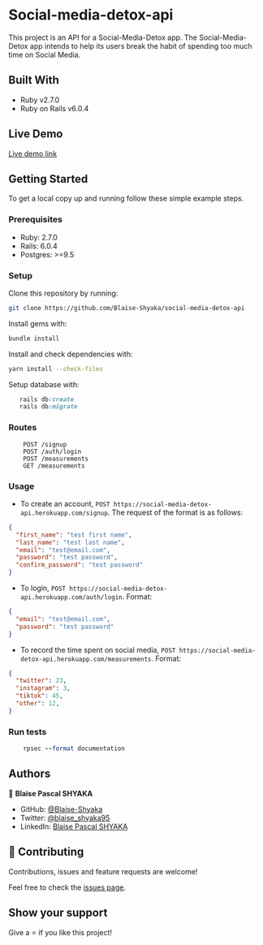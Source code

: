 # Social-media-detox-api

This project is an API for a Social-Media-Detox app. The Social-Media-Detox app intends to help its users break the habit of spending too much time on Social Media.

## Built With

- Ruby v2.7.0
- Ruby on Rails v6.0.4

## Live Demo

[Live demo link](https://social-media-detox-api.herokuapp.com/)

## Getting Started

To get a local copy up and running follow these simple example steps.

### Prerequisites

- Ruby: 2.7.0
- Rails: 6.0.4
- Postgres: >=9.5

### Setup

Clone this repository by running:

```bash
git clone https://github.com/Blaise-Shyaka/social-media-detox-api
```

Install gems with:

```bash
bundle install
```

Install and check dependencies with:

```bash
yarn install --check-files
```

Setup database with:

```ruby
   rails db:create
   rails db:migrate
```

### Routes

```
    POST /signup
    POST /auth/login
    POST /measurements
    GET /measurements
```

### Usage

- To create an account, `POST https://social-media-detox-api.herokuapp.com/signup`. The request of the format is as follows:
```JSON
{
  "first_name": "test first name",
  "last_name": "test last name",
  "email": "test@email.com",
  "password": "test password",
  "confirm_password": "test password"
}
```

- To login, `POST https://social-media-detox-api.herokuapp.com/auth/login`. Format:
```JSON
{
  "email": "test@email.com",
  "password": "test password"
}
```

- To record the time spent on social media, `POST https://social-media-detox-api.herokuapp.com/measurements`. Format:
```JSON
{
  "twitter": 23,
  "instagram": 3,
  "tiktok": 45,
  "other": 12,
}
```

### Run tests

```ruby
    rpsec --format documentation
```

## Authors

👤 **Blaise Pascal SHYAKA**

- GitHub: [@Blaise-Shyaka](https://github.com/Blaise-Shyaka/)
- Twitter: [@blaise_shyaka95](https://twitter.com/blaise_shyaka95)
- LinkedIn: [Blaise Pascal SHYAKA](https://linkedin.com/in/blaise-pascal-shyaka)

## 🤝 Contributing

Contributions, issues and feature requests are welcome!

Feel free to check the [issues page](https://github.com/Blaise-Shyaka/social-media-detox-api/issues).

## Show your support

Give a ⭐️ if you like this project!

